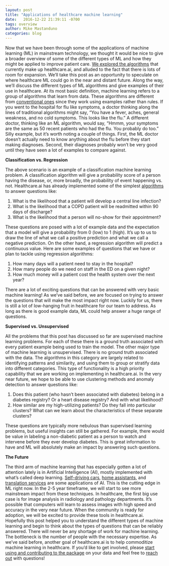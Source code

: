 ```yaml
---
layout: post
title: "Applications of healthcare machine learning"
date:   2016-12-22 21:39:11 -0700
tags: overview
author: Mike Mastanduno
categories: blog
---
```


Now that we have been through some of the applications of machine learning (ML) in mainstream technology, we thought it would be nice to give a broader overview of some of the different types of ML and how they might be applied to improve patient care. [We explored the algorithms](http://healthcare.ai/blog/2016/12/21/which-algorithms-are-in-healthcareai/) that currently make up healthcare.ai, and alluded to the fact that there is lots of room for expansion. We’ll take this post as an opportunity to speculate on where healthcare ML could go in the near and distant future. Along the way, we’ll discuss the different types of ML algorithms and give examples of their use in healthcare. 
At its most basic definition, machine learning refers to a group of algorithms that learn from data. These algorithms are different from [conventional ones](https://fiftyexamples.readthedocs.io/en/latest/celsius.html) since they work using examples rather than rules. If you went to the hospital for flu like symptoms, a doctor thinking along the lines of traditional algorithms might say, “You have a fever, aches, general weakness, and no cold symptoms. This looks like the flu.” A different doctor, thinking like an ML algorithm, would say, “Hmmm, your symptoms are the same as 50 recent patients who had the flu. You probably do too.” Silly example, but it’s worth noting a couple of things. First, the ML doctor doesn’t actually need to know anything about the flu before they start making diagnoses. Second, their diagnoses probably won’t be very good until they have seen a lot of examples to compare against.     

**Classification vs. Regression**

The above scenario is an example of a classification machine learning problem. A classification algorithm will give a probability score of a person having the disease, or, more broadly, the probability of event happening vs. not. Healthcare.ai has already implemented some of the simplest [algorithms](http://healthcare.ai/blog/2016/12/21/which-algorithms-are-in-healthcareai/) to answer questions like:

1.	What is the likelihood that a patient will develop a central line infection?
2.	What is the likelihood that a COPD patient will be readmitted within 90 days of discharge?
3.	What is the likelihood that a person will no-show for their appointment?

These questions are posed with a lot of example data and the expectation that a model will give a probability from 0 (low) to 1 (high). It’s up to us to draw the line of what we call a positive prediction and what we call a negative prediction. On the other hand, a regression algorithm will predict a continuous value. Here are some examples of questions that we have or plan to tackle using regression algorithms:

1.	How many days will a patient need to stay in the hospital?
2.	How many people do we need on staff in the ED on a given night?
3.	How much money will a patient cost the health system over the next year?

There are a lot of exciting questions that can be answered with very basic machine learning! As we’ve said before, we are focused on trying to answer the questions that will make the most impact right now. Luckily for us, there is still a lot of low-hanging fruit in healthcare for our team to address. As long as there is good example data, ML could help answer a huge range of questions.

**Supervised vs. Unsupervised**

All the problems that this post has discussed so far are supervised machine learning problems. For each of these there is a ground truth associated with every patient example being used to train the model. The other major type of machine learning is unsupervised. There is no ground truth associated with the data. The algorithms in this category are largely related to identifying patterns and similarity, and using them to group or stratify data into different categories. This type of functionality is a high priority capability that we are working on implementing in healthcare.ai. In the very near future, we hope to be able to use clustering methods and anomaly detection to answer questions like:

1.	Does this patient (who hasn’t been associated with diabetes) belong in a diabetes registry? Or a heart disease registry? And with what likelihood?
2.	How similar are my high-utilizing patients? Do they fall into particular clusters? What can we learn about the characteristics of these separate clusters?

These questions are typically more nebulous than supervised learning problems, but useful insights can still be gathered. For example, there would be value in labeling a non-diabetic patient as a person to watch and intervene before they ever develop diabetes. This is great information to have and ML will absolutely make an impact by answering such questions.   

**The Future**

The third arm of machine learning that has especially gotten a lot of attention lately is in Artificial Intelligence (AI), mostly implemented with what’s called deep learning. [Self-driving cars](https://www.tesla.com/autopilot), [home assistants](https://www.facebook.com/notes/mark-zuckerberg/building-jarvis/10154361492931634/), and [translation services](http://www.nytimes.com/2016/12/14/magazine/the-great-ai-awakening.html?smid=pl-share&_r=0) are some applications of AI. This is the cutting edge in ML right now. In the 2-5 year timeframe, we will start to see more mainstream impact from these techniques. In healthcare, the first big use case is for image analysis in radiology and pathology departments. It’s possible that computers will learn to assess images with high speed and accuracy in the very near future. When the community is ready for adoption, we will be excited to provide these tools in healthcare.ai.
Hopefully this post helped you to understand the different types of machine learning and begin to think about the types of questions that can be reliably answered. There will never be any shortage of work for machine learning. The bottleneck is the number of people with the necessary expertise. As we’ve said before, another goal of healthcare.ai is to help commoditize machine learning in healthcare. If you’d like to get involved, please [start using and contributing to the package](https://github.com/HealthCatalystSLC/healthcareai-r) on your data and feel free to [reach out](http://healthcare.ai/contact) with questions! 

